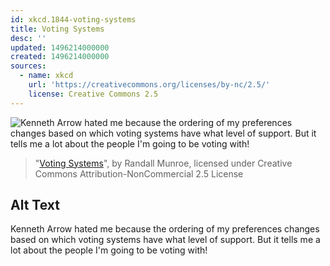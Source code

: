 ```yaml
---
id: xkcd.1844-voting-systems
title: Voting Systems
desc: ''
updated: 1496214000000
created: 1496214000000
sources:
  - name: xkcd
    url: 'https://creativecommons.org/licenses/by-nc/2.5/'
    license: Creative Commons 2.5
---
```

![Kenneth Arrow hated me because the ordering of my preferences changes based on which voting systems have what level of support. But it tells me a lot about the people I'm going to be voting with!](https://imgs.xkcd.com/comics/voting_systems.png)
> "[Voting Systems](https://xkcd.com/1844/)", by Randall Munroe, licensed under Creative Commons Attribution-NonCommercial 2.5 License

## Alt Text
Kenneth Arrow hated me because the ordering of my preferences changes based on which voting systems have what level of support. But it tells me a lot about the people I'm going to be voting with!

